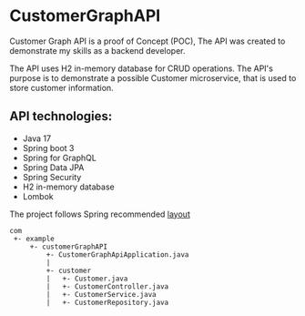 # CustomerGraphAPI
Customer Graph API is a proof of Concept (POC), The API was created to demonstrate my skills as a backend developer.

The API uses H2 in-memory database for CRUD operations. The API's purpose is to demonstrate a possible Customer microservice, 
that is used to store customer information. 

## API technologies:
* Java 17
* Spring boot 3
* Spring for GraphQL
* Spring Data JPA
* Spring Security 
* H2 in-memory database 
* Lombok 

The project follows Spring recommended [layout](https://docs.spring.io/spring-boot/docs/current/reference/html/using.html#using.structuring-your-code)
```
com
 +- example
     +- customerGraphAPI
         +- CustomerGraphApiApplication.java
         |
         +- customer
         |   +- Customer.java
         |   +- CustomerController.java
         |   +- CustomerService.java
         |   +- CustomerRepository.java
```
